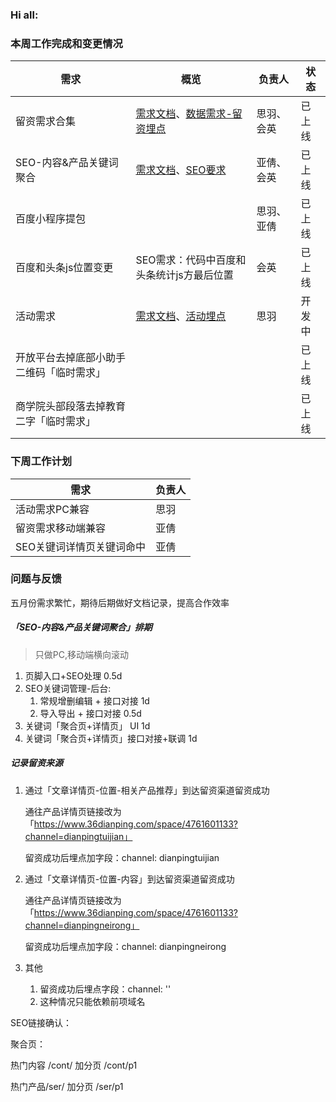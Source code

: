 ### Hi all:

### 本周工作完成和变更情况

| 需求                                     | 概览                                                         | 负责人     | 状态   |
| ---------------------------------------- | ------------------------------------------------------------ | ---------- | ------ |
| 留资需求合集                             | [需求文档](https://lop82is3mq.feishu.cn/docs/doccn5sNa7iAjH23i6RMmqabtNe)、[数据需求-留资埋点](https://lop82is3mq.feishu.cn/docs/doccnKLGnRb1gnlBB6bfA12FCQf) | 思羽、会英 | 已上线 |
| SEO-内容&产品关键词聚合                  | [需求文档](https://lop82is3mq.feishu.cn/docs/doccn0wfs3xCaTrQ3d9DlqSHHWh#)、[SEO要求](https://lop82is3mq.feishu.cn/sheets/shtcnBT4FHwnjPbcr6ObmyQqqp5) | 亚倩、会英 | 已上线 |
| 百度小程序提包                           |                                                              | 思羽、亚倩 | 已上线 |
| 百度和头条js位置变更                     | SEO需求：代码中百度和头条统计js方最后位置                    | 会英       | 已上线 |
| 活动需求                                 | [需求文档](https://lop82is3mq.feishu.cn/docs/doccnUTmSSie964twcpeGSmfMTg)、[活动埋点](https://lop82is3mq.feishu.cn/docs/doccnAEkYfNKyDSrnaccqTlOWqn) | 思羽       | 开发中 |
| 开放平台去掉底部小助手二维码「临时需求」 |                                                              |            | 已上线 |
| 商学院头部段落去掉教育二字「临时需求」   |                                                              |            | 已上线 |

### 下周工作计划

| 需求                      | 负责人 |
| ------------------------- | ------ |
| 活动需求PC兼容            | 思羽   |
| 留资需求移动端兼容        | 亚倩   |
| SEO关键词详情页关键词命中 | 亚倩   |

### 问题与反馈

五月份需求繁忙，期待后期做好文档记录，提高合作效率



##### 「SEO-内容&产品关键词聚合」排期

> 只做PC,移动端横向滚动

1. 页脚入口+SEO处理  0.5d
2. SEO关键词管理-后台: 
    1. 常规增删编辑 + 接口对接 1d
    2. 导入导出 + 接口对接 0.5d 
3. 关键词「聚合页+详情页」 UI 1d
4. 关键词「聚合页+详情页」接口对接+联调 1d



##### 记录留资来源

1. 通过「文章详情页-位置-相关产品推荐」到达留资渠道留资成功

    通往产品详情页链接改为「https://www.36dianping.com/space/4761601133?channel=dianpingtuijian」

    留资成功后埋点加字段：channel: dianpingtuijian

2. 通过「文章详情页-位置-内容」到达留资渠道留资成功

    通往产品详情页链接改为「https://www.36dianping.com/space/4761601133?channel=dianpingneirong」

    留资成功后埋点加字段：channel: dianpingneirong

3. 其他

    1. 留资成功后埋点字段：channel: ''
    2. 这种情况只能依赖前项域名







SEO链接确认：

聚合页：

热门内容 /cont/ 加分页 /cont/p1

热门产品/ser/ 加分页 /ser/p1

